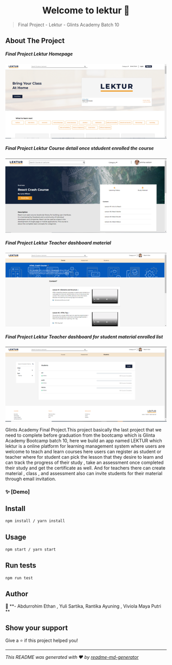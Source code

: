 <h1 align="center">Welcome to lektur 👋</h1>

> Final Project - Lektur - Glints Academy Batch 10

## About The Project

<h5>Final Project Lektur Homepage</h5>

  <a href="#">
    <img src="src/assets/Capture.PNG" alt="Logo">
  </a>
<h5>Final Project Lektur Course detail once stdudent enrolled the course</h5> 
<a href="#">
    <img src="src/assets/Course_detail.PNG" alt="Logo">
  </a>
  <h5> Final Project Lektur Teacher dashboard material</h5>
<a href="#">
    <img src="src/assets/teacher-dashboard-material.PNG" alt="Logo">
  </a>
<h5> Final Project Lektur Teacher dashboard for student material enrolled list</h5>
  <a href="#">
    <img src="src/assets/teacher-dashboard-for-student-material-enrolled-list.PNG" alt="Logo">
  </a>

Glints Academy Final Project.This project basically the last project that we need to complete before graduation from the bootcamp which is Glinta Academy Bootcamp batch 10, here we build an app named LEKTUR which lektur is a online platform for learning management system where users are welcome to teach and learn courses here users can register as student or teacher where for student can pick the lesson that they desire to learn and can track the progress of their study , take an assessment once completed their study and get the certificate as well. And for teachers there can create material , class , and assessment also can invite students for their material through email invitation.

### ✨ [Demo]

## Install

```sh
npm install / yarn install
```

## Usage

```sh
npm start / yarn start
```

## Run tests

```sh
npm run test
```

## Author

👤 **- Abdurrohim Ethan , Yuli Sartika, Rantika Ayuning , Viviola Maya Putri **

## Show your support

Give a ⭐️ if this project helped you!

---

_This README was generated with ❤️ by [readme-md-generator](https://github.com/kefranabg/readme-md-generator)_
